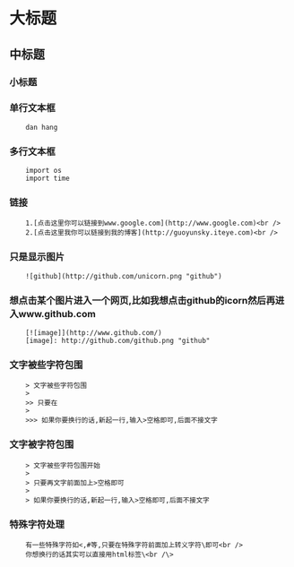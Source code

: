 大标题
======

中标题
------

### 小标题

### 单行文本框
		dan hang
		
### 多行文本框
		import os
		import time

### 链接
		1.[点击这里你可以链接到www.google.com](http://www.google.com)<br />
		2.[点击这里我你可以链接到我的博客](http://guoyunsky.iteye.com)<br />
		
### 只是显示图片
		![github](http://github.com/unicorn.png "github")
		
### 想点击某个图片进入一个网页,比如我想点击github的icorn然后再进入www.github.com
		[![image]](http://www.github.com/)
		[image]: http://github.com/github.png "github"

### 文字被些字符包围
		> 文字被些字符包围
		> 
		>> 只要在
		> 
		>>> 如果你要换行的话,新起一行,输入>空格即可,后面不接文字

### 文字被字符包围
		> 文字被些字符包围开始
		> 
		> 只要再文字前面加上>空格即可
		> 
		> 如果你要换行的话,新起一行,输入>空格即可,后面不接文字
		
### 特殊字符处理
		有一些特殊字符如<,#等,只要在特殊字符前面加上转义字符\即可<br />
		你想换行的话其实可以直接用html标签\<br /\>

